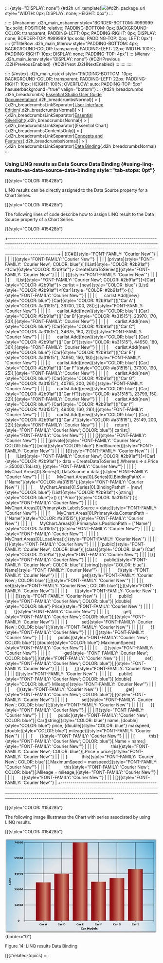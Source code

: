 ::: {style="DISPLAY: none"}
[](ms-xhelp:///?Id=d2h_url_template){#d2h_url_template}![](!package_url!){#d2h_package_url style="WIDTH: 0px; DISPLAY: none; HEIGHT: 0px"}
:::

::::: {#nsbanner .d2h_main_nsbanner style="BORDER-BOTTOM: #999999 1px solid; POSITION: relative; PADDING-BOTTOM: 0px; BACKGROUND-COLOR: transparent; PADDING-LEFT: 0px; PADDING-RIGHT: 0px; DISPLAY: none; BORDER-TOP: #999999 1px solid; PADDING-TOP: 0px; LEFT: 0px"}
:::: {#TitleRow .d2h_main_titlerow style="PADDING-BOTTOM: 4px; BACKGROUND-COLOR: transparent; PADDING-LEFT: 22px; WIDTH: 100%; PADDING-RIGHT: 10px; DISPLAY: none; PADDING-TOP: 4px"}
::: {#ienav .d2h_main_ienav style="DISPLAY: none"}
[](ms-xhelp:///?Id=edca7d4d-02e3-483b-a5a5-3a423b01ab93){#D2HPrevious .D2HPreviousEnabled}  [](ms-xhelp:///?Id=f1eaa1ce-752c-4556-9290-f35c4d6913ee){#D2HNext .D2HNextEnabled}
:::
::::
:::::

:::: {#nstext .d2h_main_nstext style="PADDING-BOTTOM: 10px; BACKGROUND-COLOR: transparent; PADDING-LEFT: 22px; PADDING-RIGHT: 10px; HEIGHT: 100%; OVERFLOW: auto; PADDING-TOP: 5px" hasuserbackground="true" valign="bottom"}
::: {#d2h_breadcrumbs .d2h_breadcrumbs}
[Essential Studio User Guide Documentation](ms-xhelp:///?Id=12457748-09e3-4d74-a240-8e049cedf030){.d2h_breadcrumbsNormal}[ \> ]{.d2h_breadcrumbsLinkSeparator}[User Interface Edition](ms-xhelp:///?Id=c29296b7-531c-413b-a0ec-488ca1f7f669){.d2h_breadcrumbsNormal}[ \> ]{.d2h_breadcrumbsLinkSeparator}[Essential Silverlight](ms-xhelp:///?Id=66221bd1-ba2e-43c2-94a7-618f50e01d24){.d2h_breadcrumbsNormal}[ \> ]{.d2h_breadcrumbsLinkSeparator}[Essential Chart]{.d2h_breadcrumbsContentsOnly}[ \> ]{.d2h_breadcrumbsLinkSeparator}[Concepts and Features](ms-xhelp:///?Id=0f820843-9cdd-4436-8cae-3dc5a65fd5cd){.d2h_breadcrumbsNormal}[ \> ]{.d2h_breadcrumbsLinkSeparator}[Data Binding](ms-xhelp:///?Id=e238bc06-21fa-4fc8-a82e-5ccf0a47bb9b){.d2h_breadcrumbsNormal}
:::

### Using LINQ results as Data Source Data Binding {#using-linq-results-as-data-source-data-binding style="tab-stops: 0pt"}

[]{style="COLOR: #15428b"} 

LINQ results can be directly assigned to the Data Source property for a Chart Series.

[]{style="COLOR: #15428b"} 

The following lines of code describe how to assign LINQ result to the Data Source property of a Chart Series.

[]{style="COLOR: #15428b"} 

+-------------------------------------------------------------------------------------------------------------------------------------------------------------------------------------------------------------------------------------------------------------------+
| [\[C#\]]{style="FONT-FAMILY: 'Courier New'"}                                                                                                                                                                                                                      |
|                                                                                                                                                                                                                                                                   |
| []{style="FONT-FAMILY: 'Courier New'"}                                                                                                                                                                                                                            |
|                                                                                                                                                                                                                                                                   |
| [private]{style="FONT-FAMILY: 'Courier New'; COLOR: blue"}[ [IList]{style="COLOR: #2b91af"}\<[Car]{style="COLOR: #2b91af"}\> CreateDataToSeries()]{style="FONT-FAMILY: 'Courier New'"}                                                                            |
|                                                                                                                                                                                                                                                                   |
| [{]{style="FONT-FAMILY: 'Courier New'"}                                                                                                                                                                                                                           |
|                                                                                                                                                                                                                                                                   |
| [      IList]{style="FONT-FAMILY: 'Courier New'; COLOR: #2b91af"}[\<[Car]{style="COLOR: #2b91af"}\> carlist = [new]{style="COLOR: blue"} [List]{style="COLOR: #2b91af"}\<[Car]{style="COLOR: #2b91af"}\>();]{style="FONT-FAMILY: 'Courier New'"}                  |
|                                                                                                                                                                                                                                                                   |
| [      carlist.Add([new]{style="COLOR: blue"} [Car]{style="COLOR: #2b91af"}([\"Car A\"]{style="COLOR: #a31515"}, 36700, 200, 28));]{style="FONT-FAMILY: 'Courier New'"}                                                                                           |
|                                                                                                                                                                                                                                                                   |
| [      carlist.Add([new]{style="COLOR: blue"} [Car]{style="COLOR: #2b91af"}([\"Car B\"]{style="COLOR: #a31515"}, 23970, 170, 23));]{style="FONT-FAMILY: 'Courier New'"}                                                                                           |
|                                                                                                                                                                                                                                                                   |
| [      carlist.Add([new]{style="COLOR: blue"} [Car]{style="COLOR: #2b91af"}([\"Car C\"]{style="COLOR: #a31515"}, 34675, 160, 22));]{style="FONT-FAMILY: 'Courier New'"}                                                                                           |
|                                                                                                                                                                                                                                                                   |
| [      carlist.Add([new]{style="COLOR: blue"} [Car]{style="COLOR: #2b91af"}([\"Car D\"]{style="COLOR: #a31515"}, 44950, 180, 36));]{style="FONT-FAMILY: 'Courier New'"}                                                                                           |
|                                                                                                                                                                                                                                                                   |
| [      carlist.Add([new]{style="COLOR: blue"} [Car]{style="COLOR: #2b91af"}([\"Car E\"]{style="COLOR: #a31515"}, 74950, 150, 18));]{style="FONT-FAMILY: 'Courier New'"}                                                                                           |
|                                                                                                                                                                                                                                                                   |
| [      carlist.Add([new]{style="COLOR: blue"} [Car]{style="COLOR: #2b91af"}([\"Car F\"]{style="COLOR: #a31515"}, 37300, 190, 25));]{style="FONT-FAMILY: 'Courier New'"}                                                                                           |
|                                                                                                                                                                                                                                                                   |
| [      carlist.Add([new]{style="COLOR: blue"} [Car]{style="COLOR: #2b91af"}([\"Car G\"]{style="COLOR: #a31515"}, 40765, 200, 26));]{style="FONT-FAMILY: 'Courier New'"}                                                                                           |
|                                                                                                                                                                                                                                                                   |
| [      carlist.Add([new]{style="COLOR: blue"} [Car]{style="COLOR: #2b91af"}([\"Car H\"]{style="COLOR: #a31515"}, 23799, 150, 22));]{style="FONT-FAMILY: 'Courier New'"}                                                                                           |
|                                                                                                                                                                                                                                                                   |
| [      carlist.Add([new]{style="COLOR: blue"} [Car]{style="COLOR: #2b91af"}([\"Car I\"]{style="COLOR: #a31515"}, 49400, 160, 29));]{style="FONT-FAMILY: 'Courier New'"}                                                                                           |
|                                                                                                                                                                                                                                                                   |
| [      carlist.Add([new]{style="COLOR: blue"} [Car]{style="COLOR: #2b91af"}([\"Car J\"]{style="COLOR: #a31515"}, 25149, 200, 22));]{style="FONT-FAMILY: 'Courier New'"}                                                                                           |
|                                                                                                                                                                                                                                                                   |
| [      return]{style="FONT-FAMILY: 'Courier New'; COLOR: blue"}[ carlist;]{style="FONT-FAMILY: 'Courier New'"}                                                                                                                                                    |
|                                                                                                                                                                                                                                                                   |
| [}]{style="FONT-FAMILY: 'Courier New'"}                                                                                                                                                                                                                           |
|                                                                                                                                                                                                                                                                   |
| [private]{style="FONT-FAMILY: 'Courier New'; COLOR: blue"}[ [void]{style="COLOR: blue"} BindSource()]{style="FONT-FAMILY: 'Courier New'"}                                                                                                                         |
|                                                                                                                                                                                                                                                                   |
| [{]{style="FONT-FAMILY: 'Courier New'"}                                                                                                                                                                                                                           |
|                                                                                                                                                                                                                                                                   |
| [      IList]{style="FONT-FAMILY: 'Courier New'; COLOR: #2b91af"}[\<[Car]{style="COLOR: #2b91af"}\> data = CreateDataToSeries().Where(s =\> s.Price \> 35000).ToList(); ]{style="FONT-FAMILY: 'Courier New'"}                                                     |
|                                                                                                                                                                                                                                                                   |
| [      MyChart.Areas\[0\].Series\[0\].DataSource = data;]{style="FONT-FAMILY: 'Courier New'"}                                                                                                                                                                     |
|                                                                                                                                                                                                                                                                   |
| [      MyChart.Areas\[0\].Series\[0\].BindingPathX = [\"Name\"]{style="COLOR: #a31515"};]{style="FONT-FAMILY: 'Courier New'"}                                                                                                                                     |
|                                                                                                                                                                                                                                                                   |
| [      MyChart.Areas\[0\].Series\[0\].BindingPathsY = [new]{style="COLOR: blue"} [List]{style="COLOR: #2b91af"}\<[string]{style="COLOR: blue"}\>() { [\"Price\"]{style="COLOR: #a31515"} };]{style="FONT-FAMILY: 'Courier New'"}                                  |
|                                                                                                                                                                                                                                                                   |
| [      MyChart.Areas\[0\].PrimaryAxis.LabelsSource = data;]{style="FONT-FAMILY: 'Courier New'"}                                                                                                                                                                   |
|                                                                                                                                                                                                                                                                   |
| [      MyChart.Areas\[0\].PrimaryAxis.ContentPath = [\"Name\"]{style="COLOR: #a31515"};]{style="FONT-FAMILY: 'Courier New'"}                                                                                                                                      |
|                                                                                                                                                                                                                                                                   |
| [      MyChart.Areas\[0\].PrimaryAxis.PositionPath = [\"Name\"]{style="COLOR: #a31515"};]{style="FONT-FAMILY: 'Courier New'"}                                                                                                                                     |
|                                                                                                                                                                                                                                                                   |
| []{style="FONT-FAMILY: 'Courier New'"}                                                                                                                                                                                                                            |
|                                                                                                                                                                                                                                                                   |
| [      MyChart.Areas\[0\].LoadArea();]{style="FONT-FAMILY: 'Courier New'"}                                                                                                                                                                                        |
|                                                                                                                                                                                                                                                                   |
| [}]{style="FONT-FAMILY: 'Courier New'"}                                                                                                                                                                                                                           |
|                                                                                                                                                                                                                                                                   |
| [public]{style="FONT-FAMILY: 'Courier New'; COLOR: blue"}[ [class]{style="COLOR: blue"} [Car]{style="COLOR: #2b91af"}]{style="FONT-FAMILY: 'Courier New'"}                                                                                                        |
|                                                                                                                                                                                                                                                                   |
| [{]{style="FONT-FAMILY: 'Courier New'"}                                                                                                                                                                                                                           |
|                                                                                                                                                                                                                                                                   |
| [      public]{style="FONT-FAMILY: 'Courier New'; COLOR: blue"}[ [string]{style="COLOR: blue"} Name]{style="FONT-FAMILY: 'Courier New'"}                                                                                                                          |
|                                                                                                                                                                                                                                                                   |
| [      {]{style="FONT-FAMILY: 'Courier New'"}                                                                                                                                                                                                                     |
|                                                                                                                                                                                                                                                                   |
| [            get]{style="FONT-FAMILY: 'Courier New'; COLOR: blue"}[;]{style="FONT-FAMILY: 'Courier New'"}                                                                                                                                                         |
|                                                                                                                                                                                                                                                                   |
| [            set]{style="FONT-FAMILY: 'Courier New'; COLOR: blue"}[;]{style="FONT-FAMILY: 'Courier New'"}                                                                                                                                                         |
|                                                                                                                                                                                                                                                                   |
| [      }]{style="FONT-FAMILY: 'Courier New'"}                                                                                                                                                                                                                     |
|                                                                                                                                                                                                                                                                   |
| []{style="FONT-FAMILY: 'Courier New'"}                                                                                                                                                                                                                            |
|                                                                                                                                                                                                                                                                   |
| [      public]{style="FONT-FAMILY: 'Courier New'; COLOR: blue"}[ [double]{style="COLOR: blue"} Price]{style="FONT-FAMILY: 'Courier New'"}                                                                                                                         |
|                                                                                                                                                                                                                                                                   |
| [      {]{style="FONT-FAMILY: 'Courier New'"}                                                                                                                                                                                                                     |
|                                                                                                                                                                                                                                                                   |
| [            get]{style="FONT-FAMILY: 'Courier New'; COLOR: blue"}[;]{style="FONT-FAMILY: 'Courier New'"}                                                                                                                                                         |
|                                                                                                                                                                                                                                                                   |
| [            set]{style="FONT-FAMILY: 'Courier New'; COLOR: blue"}[;]{style="FONT-FAMILY: 'Courier New'"}                                                                                                                                                         |
|                                                                                                                                                                                                                                                                   |
| [      }]{style="FONT-FAMILY: 'Courier New'"}                                                                                                                                                                                                                     |
|                                                                                                                                                                                                                                                                   |
| []{style="FONT-FAMILY: 'Courier New'"}                                                                                                                                                                                                                            |
|                                                                                                                                                                                                                                                                   |
| [      public]{style="FONT-FAMILY: 'Courier New'; COLOR: blue"}[ [double]{style="COLOR: blue"} MaximumSpeed]{style="FONT-FAMILY: 'Courier New'"}                                                                                                                  |
|                                                                                                                                                                                                                                                                   |
| [      {]{style="FONT-FAMILY: 'Courier New'"}                                                                                                                                                                                                                     |
|                                                                                                                                                                                                                                                                   |
| [            get]{style="FONT-FAMILY: 'Courier New'; COLOR: blue"}[;]{style="FONT-FAMILY: 'Courier New'"}                                                                                                                                                         |
|                                                                                                                                                                                                                                                                   |
| [            set]{style="FONT-FAMILY: 'Courier New'; COLOR: blue"}[;]{style="FONT-FAMILY: 'Courier New'"}                                                                                                                                                         |
|                                                                                                                                                                                                                                                                   |
| [      }]{style="FONT-FAMILY: 'Courier New'"}                                                                                                                                                                                                                     |
|                                                                                                                                                                                                                                                                   |
| []{style="FONT-FAMILY: 'Courier New'"}                                                                                                                                                                                                                            |
|                                                                                                                                                                                                                                                                   |
| [      public]{style="FONT-FAMILY: 'Courier New'; COLOR: blue"}[ [double]{style="COLOR: blue"} Mileage]{style="FONT-FAMILY: 'Courier New'"}                                                                                                                       |
|                                                                                                                                                                                                                                                                   |
| [      {]{style="FONT-FAMILY: 'Courier New'"}                                                                                                                                                                                                                     |
|                                                                                                                                                                                                                                                                   |
| [            get]{style="FONT-FAMILY: 'Courier New'; COLOR: blue"}[;]{style="FONT-FAMILY: 'Courier New'"}                                                                                                                                                         |
|                                                                                                                                                                                                                                                                   |
| [            set]{style="FONT-FAMILY: 'Courier New'; COLOR: blue"}[;]{style="FONT-FAMILY: 'Courier New'"}                                                                                                                                                         |
|                                                                                                                                                                                                                                                                   |
| [      }]{style="FONT-FAMILY: 'Courier New'"}                                                                                                                                                                                                                     |
|                                                                                                                                                                                                                                                                   |
| []{style="FONT-FAMILY: 'Courier New'"}                                                                                                                                                                                                                            |
|                                                                                                                                                                                                                                                                   |
| [      public]{style="FONT-FAMILY: 'Courier New'; COLOR: blue"}[ Car([string]{style="COLOR: blue"} name, [double]{style="COLOR: blue"} price, [double]{style="COLOR: blue"} maxspeed, [double]{style="COLOR: blue"} mileage)]{style="FONT-FAMILY: 'Courier New'"} |
|                                                                                                                                                                                                                                                                   |
| [      {]{style="FONT-FAMILY: 'Courier New'"}                                                                                                                                                                                                                     |
|                                                                                                                                                                                                                                                                   |
| [            this]{style="FONT-FAMILY: 'Courier New'; COLOR: blue"}[.Name = name;]{style="FONT-FAMILY: 'Courier New'"}                                                                                                                                            |
|                                                                                                                                                                                                                                                                   |
| [            this]{style="FONT-FAMILY: 'Courier New'; COLOR: blue"}[.Price = price;]{style="FONT-FAMILY: 'Courier New'"}                                                                                                                                          |
|                                                                                                                                                                                                                                                                   |
| [            this]{style="FONT-FAMILY: 'Courier New'; COLOR: blue"}[.MaximumSpeed = maxspeed;]{style="FONT-FAMILY: 'Courier New'"}                                                                                                                                |
|                                                                                                                                                                                                                                                                   |
| [            this]{style="FONT-FAMILY: 'Courier New'; COLOR: blue"}[.Mileage = mileage;]{style="FONT-FAMILY: 'Courier New'"}                                                                                                                                      |
|                                                                                                                                                                                                                                                                   |
| [      }]{style="FONT-FAMILY: 'Courier New'"}                                                                                                                                                                                                                     |
|                                                                                                                                                                                                                                                                   |
| [}]{style="FONT-FAMILY: 'Courier New'"}                                                                                                                                                                                                                           |
+-------------------------------------------------------------------------------------------------------------------------------------------------------------------------------------------------------------------------------------------------------------------+

[]{style="COLOR: #15428b"} 

The following image illustrates the Chart with series associated by using LINQ results.

[]{style="COLOR: #15428b"} 

![](ImagesExt/image59_21.jpg){border="0"}

Figure 14: LINQ results Data Binding

[]{#related-topics}
::::
